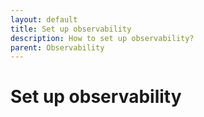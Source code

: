 ```yaml
---
layout: default
title: Set up observability
description: How to set up observability?
parent: Observability
---
```


# Set up observability
